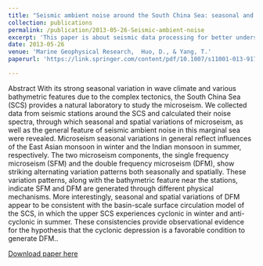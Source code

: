```yaml
---
title: "Seismic ambient noise around the South China Sea: seasonal and spatial variations, and implications for its climate and surface circulation"
collection: publications
permalink: /publication/2013-05-26-Seismic-ambient-noise
excerpt: 'This paper is about seismic data processing for better understanding of seismic ambient noise using power spectral density and probability density function.'
date: 2013-05-26
venue: 'Marine Geophysical Research,  Huo, D., & Yang, T.'
paperurl: 'https://link.springer.com/content/pdf/10.1007/s11001-013-9176-6.pdf'

---
```

Abstract With its strong seasonal variation in wave climate and various bathymetric features due to the complex
tectonics, the South China Sea (SCS) provides a natural
laboratory to study the microseism. We collected data from
seismic stations around the SCS and calculated their noise
spectra, through which seasonal and spatial variations of
microseism, as well as the general feature of seismic
ambient noise in this marginal sea were revealed. Microseism seasonal variations in general reflect influences of
the East Asian monsoon in winter and the Indian monsoon
in summer, respectively. The two microseism components,
the single frequency microseism (SFM) and the double
frequency microseism (DFM), show striking alternating
variation patterns both seasonally and spatially. These
variation patterns, along with the bathymetric feature near
the stations, indicate SFM and DFM are generated through
different physical mechanisms. More interestingly, seasonal and spatial variations of DFM appear to be consistent
with the basin-scale surface circulation model of the SCS,
in which the upper SCS experiences cyclonic in winter and
anti-cyclonic in summer. These consistencies provide
observational evidence for the hypothesis that the cyclonic
depression is a favorable condition to generate DFM..

[Download paper here](https://link.springer.com/content/pdf/10.1007/s11001-013-9176-6.pdf)
